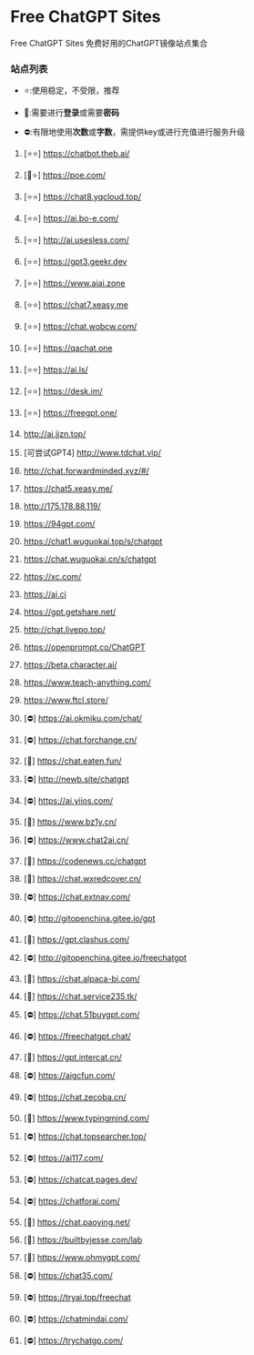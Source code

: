# Free ChatGPT Sites
Free ChatGPT Sites 免费好用的ChatGPT镜像站点集合

### 站点列表

- ⭐:使用稳定，不受限，推荐

- 🔑:需要进行**登录**或需要**密码**
    <br/>
- ⛔:有限地使用**次数**或**字数**，需提供key或进行充值进行服务升级
     <br/>

[//]: # (下面是正常的站点)


1. [⭐⭐] https://chatbot.theb.ai/

2. [🔑⭐] https://poe.com/

3. [⭐⭐] https://chat8.yqcloud.top/

4. [⭐⭐] https://ai.bo-e.com/

5. [⭐⭐] http://ai.usesless.com/

6. [⭐⭐] https://gpt3.geekr.dev

7. [⭐⭐] https://www.aiai.zone

8. [⭐⭐] https://chat7.xeasy.me

9. [⭐⭐] https://chat.wobcw.com/

10. [⭐⭐] https://qachat.one

11. [⭐⭐] https://ai.ls/

12. [⭐⭐] https://desk.im/

13. [⭐⭐] https://freegpt.one/

14.  http://ai.jjzn.top/

15. [可尝试GPT4] http://www.tdchat.vip/

16.  http://chat.forwardminded.xyz/#/

17.  https://chat5.xeasy.me/

18.  http://175.178.88.119/

19.  https://94gpt.com/

20.  https://chat1.wuguokai.top/s/chatgpt

21.  https://chat.wuguokai.cn/s/chatgpt

22.  https://xc.com/

23.  https://ai.ci

24.  https://gpt.getshare.net/

25.  http://chat.livepo.top/

26.  https://openprompt.co/ChatGPT

27.  https://beta.character.ai/

28.  https://www.teach-anything.com/

29.  https://www.ftcl.store/

30. [⛔] https://ai.okmiku.com/chat/

31. [⛔] https://chat.forchange.cn/

32. [🔑] https://chat.eaten.fun/

33. [⛔] http://newb.site/chatgpt

34. [⛔] https://ai.yiios.com/

35. [🔑] https://www.bz1y.cn/

36. [⛔] https://www.chat2ai.cn/

37. [🔑] https://codenews.cc/chatgpt

38. [🔑] https://chat.wxredcover.cn/

39. [⛔] https://chat.extnav.com/

40. [⛔] http://gitopenchina.gitee.io/gpt

41. [🔑] https://gpt.clashus.com/

42. [⛔] http://gitopenchina.gitee.io/freechatgpt

43. [🔑] https://chat.alpaca-bi.com/

44. [🔑] https://chat.service235.tk/

45. [⛔] https://chat.51buygpt.com/

46. [⛔] https://freechatgpt.chat/

47. [🔑] https://gpt.intercat.cn/

48. [⛔] https://aigcfun.com/

49. [⛔] https://chat.zecoba.cn/

50. [🔑] https://www.typingmind.com/

51. [⛔] https://chat.topsearcher.top/

52. [⛔] https://ai117.com/

53. [⛔] https://chatcat.pages.dev/

54. [⛔] https://chatforai.com/

55. [🔑] https://chat.paoying.net/

56. [🔑] https://builtbyjesse.com/lab

57. [🔑] https://www.ohmygpt.com/

58. [⛔] https://chat35.com/

59. [⛔] https://tryai.top/freechat

60. [⛔] https://chatmindai.com/

61. [⛔] https://trychatgp.com/
